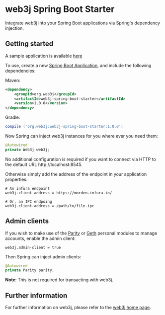# web3j Spring Boot Starter

Integrate web3j into your Spring Boot applications via Spring's dependency injection.


## Getting started

A sample application is available [here](https://github.com/web3j/examples/tree/master/spring-boot)

To use, create a new [Spring Boot Application](https://spring.io/guides/gs/spring-boot/), and 
include the following dependencies:

Maven:

```xml
<dependency>
    <groupId>org.web3j</groupId>
    <artifactId>web3j-spring-boot-starter</artifactId>
    <version>1.0.0</version>
</dependency>
```

Gradle:

```groovy
compile ('org.web3j:web3j-spring-boot-starter:1.0.0')
```

Now Spring can inject web3j instances for you where ever you need them:

```java
@Autowired
private Web3j web3j;
```

No additional configuration is required if you want to connect via HTTP to the default URL 
http://localhost:8545.

Otherwise simply add the address of the endpoint in your application properties:

```properties
# An infura endpoint
web3j.client-address = https://morden.infura.io/

# Or, an IPC endpoing
web3j.client-address = /path/to/file.ipc
```


## Admin clients

If you wish to make use of the 
[Parity](https://github.com/ethcore/parity/wiki/JSONRPC-personal-module) or 
[Geth](https://github.com/ethereum/go-ethereum/wiki/Management-APIs#personal) personal modules 
to manage accounts, enable the admin client:

```properties
web3j.admin-client = true
```

Then Spring can inject admin clients:

 ```java
 @Autowired
 private Parity parity;
 ```

**Note**: This is not required for transacting with web3j.  


## Further information

For further information on web3j, please refer to the [web3j home page](https://web3j.io).
